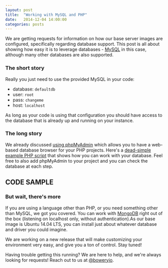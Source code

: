 ```yaml
---
layout: post
title:  "Working with MySQL and PHP"
date:   2014-12-04 14:00:00
categories: posts
---
```


We are getting requests for information on how our base server images are configured, specifically regarding database support. This post is all about showing how easy it is to leverage databases - [MySQL](http://dev.mysql.com) in this case, although many other databases are also supported.

### The short story

Really you just need to use the provided MySQL in your code:

* database: `defaultdb`
* user: `root`
* pass: `changeme`
* host: `localhost`

As long as your code is using that configuration you should have access to the database that is already up and running on your instance.

### The long story

We already discussed [using phpMyAdmin](/blog/posts/2014/12/01/phpmyadmin-support.html) which allows you to have a web-based database browser for your PHP projects. Here's a [dead-simple example PHP script](https://gist.github.com/spacemonkey/3ec5b9c406c9fb16846e) that shows how you can work with your database. Feel free to also add phpMyAdmin to your project and you can check the database at each step.

## CODE SAMPLE

<script src="https://gist.github.com/spacemonkey/3ec5b9c406c9fb16846e.js"></script>

### But wait, there's more

If you are using a language other than PHP, or you need something other than MySQL, we got you covered. You can work with [MongoDB](http://mongodb.org) right out of the box (listening on localhost only, without authentication).As our base image is Ubuntu 14.04 LTS, you can install just about whatever database and driver you could imagine.

We are working on a new release that will make customizing your environment very easy, and give you a ton of control. Stay tuned!

Having trouble getting this running? We are here to help, and we're always looking for requests! Reach out to us at [@boweryio](http://twitter.com/boweryio).